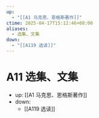 ```yaml
---
up:
  - "[[A1 马克思、恩格斯著作]]"
ctime: 2025-04-17T15:12:46+08:00
aliases:
  - 选集、文集
down:
  - "[[A119 选读]]"
---
```


# A11 选集、文集

- up: [[A1 马克思、恩格斯著作]]
- down:
	- [[A119 选读]]
